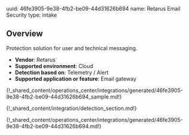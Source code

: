 uuid: 46fe3905-9e38-4fb2-be09-44d31626b694
name: Retarus Email Security
type: intake

## Overview

Protection solution for user and technical messaging.

- **Vendor**: Retarus
- **Supported environment**: Cloud 
- **Detection based on**: Telemetry / Alert
- **Supported application or feature**: Email gateway


{!_shared_content/operations_center/integrations/generated/46fe3905-9e38-4fb2-be09-44d31626b694_sample.md!}

{!_shared_content/integration/detection_section.md!}


{!_shared_content/operations_center/integrations/generated/46fe3905-9e38-4fb2-be09-44d31626b694.md!}
